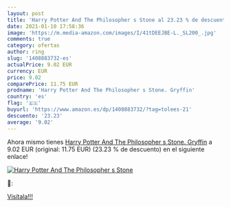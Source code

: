 ```yaml
---
layout: post
title: 'Harry Potter And The Philosopher s Stone al 23.23 % de descuento'
date: 2021-01-10 17:58:36
image: 'https://m.media-amazon.com/images/I/41tDEEJBE-L._SL200_.jpg'
comments: true
category: ofertas
author: ring
slug: '1408883732-es'
actualPrice: 9.02 EUR
currency: EUR
price: 9.02
comparePrice: 11.75 EUR
prodname: 'Harry Potter And The Philosopher s Stone. Gryffin'
country: 'es'
flag: '🇪🇸'
buyurl: 'https://www.amazon.es/dp/1408883732/?tag=tolees-21'
descuento: '23.23'
average: '9.02'
---
```


Ahora mismo tienes [Harry Potter And The Philosopher s Stone. Gryffin](https://www.amazon.es/dp/1408883732/?tag=tolees-21) a 9.02 EUR (original: 11.75 EUR) (23.23 %  de descuento) en el siguiente enlace!

[![Harry Potter And The Philosopher s Stone](https://m.media-amazon.com/images/I/41tDEEJBE-L._SL200_.jpg)](https://www.amazon.es/dp/1408883732/?tag=tolees-21)

🔎:


[Visítala!!!](https://www.amazon.es/dp/1408883732/?tag=tolees-21)
